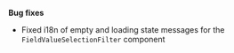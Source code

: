 **Bug fixes**

- Fixed i18n of empty and loading state messages for the `FieldValueSelectionFilter` component

